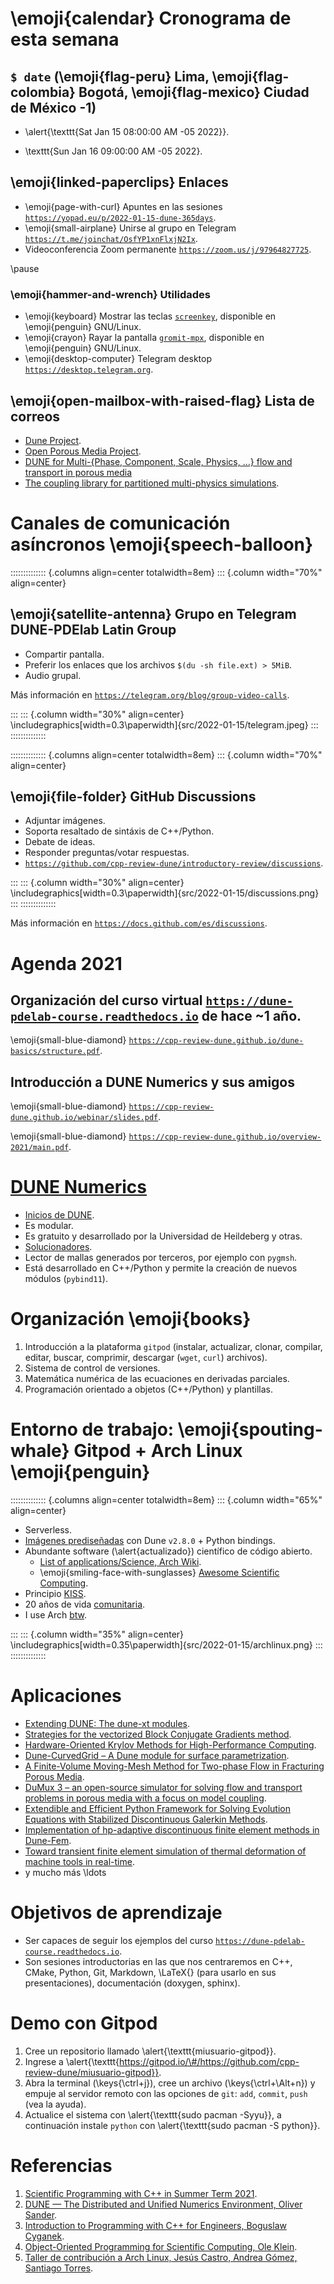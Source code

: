 # \emoji{calendar} Cronograma de esta semana

## `$ date` (\emoji{flag-peru} Lima, \emoji{flag-colombia} Bogotá, \emoji{flag-mexico} Ciudad de México -1)

- \alert{\texttt{Sat Jan 15 08:00:00 AM -05 2022}}.

- \texttt{Sun Jan 16 09:00:00 AM -05 2022}.

## \emoji{linked-paperclips} Enlaces

- \emoji{page-with-curl} Apuntes en las sesiones [`https://yopad.eu/p/2022-01-15-dune-365days`](https://yopad.eu/p/2022-01-15-dune-365days).
- \emoji{small-airplane} Unirse al grupo en Telegram [`https://t.me/joinchat/OsfYP1xnFlxjN2Ix`](https://t.me/joinchat/OsfYP1xnFlxjN2Ix).
- Videoconferencia Zoom permanente [`https://zoom.us/j/97964827725`](https://zoom.us/j/97964827725).

\pause

### \emoji{hammer-and-wrench} Utilidades

- \emoji{keyboard} Mostrar las teclas [`screenkey`](https://gitlab.com/screenkey/screenkey), disponible en \emoji{penguin} GNU/Linux.
- \emoji{crayon} Rayar la pantalla [`gromit-mpx`](https://github.com/bk138/gromit-mpx), disponible en \emoji{penguin} GNU/Linux.
- \emoji{desktop-computer} Telegram desktop [`https://desktop.telegram.org`](https://desktop.telegram.org).

## \emoji{open-mailbox-with-raised-flag} Lista de correos

- [Dune Project](https://dune-project.org/community/mailinglists).
- [Open Porous Media Project](https://opm-project.org/?page_id=358).
- [DUNE for Multi-{Phase, Component, Scale, Physics, …} flow and transport in porous media](https://listserv.uni-stuttgart.de/mailman/listinfo/dumux)
- [The coupling library for partitioned multi-physics simulations](https://mailman.informatik.uni-stuttgart.de/mailman/listinfo/precice).

# Canales de comunicación asíncronos \emoji{speech-balloon}

:::::::::::::: {.columns align=center totalwidth=8em}
::: {.column width="70%" align=center}

## \emoji{satellite-antenna} Grupo en Telegram DUNE-PDElab Latin Group

- Compartir pantalla.
- Preferir los enlaces que los archivos `$(du -sh file.ext) > 5MiB`.
- Audio grupal.

Más información en [`https://telegram.org/blog/group-video-calls`](https://telegram.org/blog/group-video-calls).

:::
::: {.column width="30%" align=center}
\includegraphics[width=0.3\paperwidth]{src/2022-01-15/telegram.jpeg}
:::
::::::::::::::

:::::::::::::: {.columns align=center totalwidth=8em}
::: {.column width="70%" align=center}

## \emoji{file-folder} GitHub Discussions

- Adjuntar imágenes.
- Soporta resaltado de sintáxis de C++/Python.
- Debate de ideas.
- Responder preguntas/votar respuestas.
- [`https://github.com/cpp-review-dune/introductory-review/discussions`](https://github.com/cpp-review-dune/introductory-review/discussions).

:::
::: {.column width="30%" align=center}
\includegraphics[width=0.3\paperwidth]{src/2022-01-15/discussions.png}
:::
::::::::::::::

Más información en [`https://docs.github.com/es/discussions`](https://docs.github.com/es/discussions).

# Agenda $2021$

## Organización del curso virtual [`https://dune-pdelab-course.readthedocs.io`](https://dune-pdelab-course.readthedocs.io) de hace ~1 año.

\emoji{small-blue-diamond} [`https://cpp-review-dune.github.io/dune-basics/structure.pdf`](https://cpp-review-dune.github.io/dune-basics/structure.pdf).

## Introducción a DUNE Numerics y sus amigos

\emoji{small-blue-diamond} [`https://cpp-review-dune.github.io/webinar/slides.pdf`](https://cpp-review-dune.github.io/webinar/slides.pdf).

\emoji{small-blue-diamond} [`https://cpp-review-dune.github.io/overview-2021/main.pdf`](https://cpp-review-dune.github.io/overview-2021/main.pdf).

# [DUNE Numerics](https://dune-project.org)

- [Inicios de DUNE](https://videocampus.sachsen.de/m/90c229be3db7d9c940737d28c666a403eab8975babb73961d0e4c3c55d2e0ef1c015928e3470ebca64bfbb02f225ab83aed7316910c4cb81c087742d3631d545).
- Es modular.
- Es gratuito y desarrollado por la Universidad de Heildeberg y otras.
- [Solucionadores](https://gitlab.com/amdis/amdis#installation).
- Lector de mallas generados por terceros, por ejemplo con `pygmsh`.
- Está desarrollado en C++/Python y permite la creación de nuevos módulos (`pybind11`).

# Organización \emoji{books}

1. Introducción a la plataforma `gitpod` (instalar, actualizar, clonar, compilar, editar, buscar, comprimir, descargar (`wget`, `curl`) archivos).
2. Sistema de control de versiones.
3. Matemática numérica de las ecuaciones en derivadas parciales.
4. Programación orientado a objetos (C++/Python) y plantillas.

# Entorno de trabajo: \emoji{spouting-whale} Gitpod + Arch Linux \emoji{penguin}

:::::::::::::: {.columns align=center totalwidth=8em}
::: {.column width="65%" align=center}

- Serverless.
- [Imágenes prediseñadas](https://github.com/orgs/cpp-review-dune/packages) con Dune `v2.8.0` + Python bindings.
- Abundante software (\alert{actualizado}) científico de código abierto.
  - [List of applications/Science, Arch Wiki](https://wiki.archlinux.org/title/List_of_applications/Science).
  - \emoji{smiling-face-with-sunglasses} [Awesome Scientific Computing](https://github.com/nschloe/awesome-scientific-computing).
- Principio [KISS](https://en.wikipedia.org/wiki/KISS_principle).
- 20 años de vida [comunitaria](https://wiki.archlinux.org/title/DeveloperWiki:Governance_And_Decision_Making).
- I use Arch [btw](https://wiki.archlinux.org/title/arch_is_the_best).

:::
::: {.column width="35%" align=center}
\includegraphics[width=0.35\paperwidth]{src/2022-01-15/archlinux.png}
:::
::::::::::::::

# Aplicaciones

- [Extending DUNE: The dune-xt modules](https://arxiv.org/abs/1602.08991).
- [Strategies for the vectorized Block Conjugate Gradients method](https://arxiv.org/pdf/1912.11930.pdf).
- [Hardware-Oriented Krylov Methods for High-Performance Computing](https://arxiv.org/pdf/2104.02494.pdf).
- [Dune-CurvedGrid – A Dune module for surface parametrization](https://arxiv.org/pdf/2009.04938.pdf).
- [A Finite-Volume Moving-Mesh Method for Two-phase Flow in Fracturing Porous Media](https://arxiv.org/pdf/2103.13320.pdf).
- [DuMux 3 – an open-source simulator for solving flow and transport problems in porous media with a focus on model coupling](https://arxiv.org/pdf/1909.05052.pdf).
- [Extendible and Efficient Python Framework for Solving Evolution Equations with Stabilized Discontinuous Galerkin Methods](https://arxiv.org/pdf/2009.13416.pdf).
- [Implementation of hp-adaptive discontinuous finite element methods in Dune-Fem](https://arxiv.org/pdf/1604.07242.pdf).
- [Toward transient finite element simulation of thermal deformation of machine tools in real-time](https://arxiv.org/pdf/1707.03581.pdf).
- y mucho más \ldots

# Objetivos de aprendizaje

- Ser capaces de seguir los ejemplos del curso [`https://dune-pdelab-course.readthedocs.io`](https://dune-pdelab-course.readthedocs.io).
- Son sesiones introductorias en las que nos centraremos en C++, CMake, Python, Git, Markdown, \LaTeX{} (para usarlo en sus presentaciones), documentación (doxygen, sphinx).

# Demo con Gitpod

1. Cree un repositorio llamado \alert{\texttt{miusuario-gitpod}}.
2. Ingrese a \alert{\texttt{https://gitpod.io/\#/https://github.com/cpp-review-dune/miusuario-gitpod}}.
3. Abra la terminal (\keys{\ctrl+j}), cree un archivo (\keys{\ctrl+\Alt+n}) y empuje al servidor remoto con las opciones de `git`: `add`, `commit`, `push` (vea la ayuda).
4. Actualice el sistema con \alert{\texttt{sudo pacman -Syyu}}, a continuación instale `python` con \alert{\texttt{sudo pacman -S python}}.

# Referencias

1. [Scientific Programming with C++ in Summer Term 2021](https://gitlab.math.tu-dresden.de/teaching/scprog/so2021).
2. [DUNE — The Distributed and Unified Numerics Environment, Oliver Sander](https://link.springer.com/book/10.1007/978-3-030-59702-3).
3. [Introduction to Programming with C++ for Engineers, Boguslaw Cyganek](https://ieeexplore.ieee.org/book/9289921).
4. [Object-Oriented Programming for Scientific Computing, Ole Klein](https://conan.iwr.uni-heidelberg.de/data/teaching/oopfsc_ws2020/slides.pdf).
5. [Taller de contribución a Arch Linux, Jesús Castro, Andrea Gómez, Santiago Torres](https://ccoss.org/sessions/w-archlinux).

<!--
Manuales:
- https://yopad.eu/p/brainstorm-dune-1day
- https://ctan.dcc.uchile.cl/macros/latex/contrib/beamer/doc/beameruserguide.pdf
- https://pandoc.org/MANUAL.pdf
- https://ctan.math.washington.edu/tex-archive/macros/luatex/latex/emoji/emoji-doc.pdf

Enlaces:
- https://github.com/samuelburbulla/dune-mmesh/issues/3
- https://launchpadlibrarian.net/83776282/fenics-book-2011-10-27-final.pdf
- https://www.comsol.de
- https://ondiz.github.io/cursoLatex
-->
